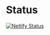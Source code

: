 # Status
[![Netlify Status](https://api.netlify.com/api/v1/badges/193d6847-1910-4ae7-a376-b16025980399/deploy-status)](https://app.netlify.com/sites/novamaster/deploys)
